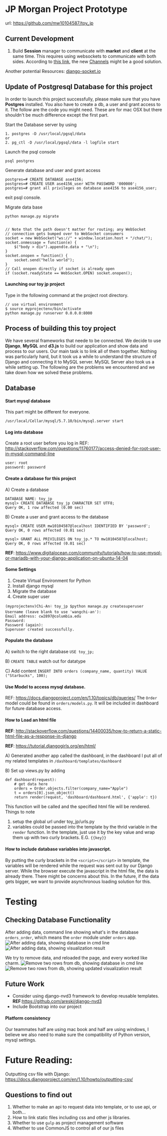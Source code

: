 # JP Morgan Project Prototype
url: https://github.com/mw10104587/toy_jp


## Current Development
1. Build **Session** manager to communicate with **market** and **client** at the same time. This requires using websockets to communicate with both sides. According to [this link](https://blog.heroku.com/in_deep_with_django_channels_the_future_of_real_time_apps_in_django), the new [Channels](https://channels.readthedocs.io/en/stable/) might be a good solution. 

Another potential Resources: [django-socket.io](http://blog.jupo.org/2011/08/13/real-time-web-apps-with-django-and-websockets/) 









## Update of Postgresql Database for this project
In order to launch this project successfully, please make sure that you have **Postgres** installed. You also have to create a db, a user and grant access to it.
The follow are the code you might need. These are for mac OSX but there shouldn't be much difference except the first part.


Start the Database server by using
```
1. postgres -D /usr/local/pgsql/data
or
2. pg_ctl -D /usr/local/pgsql/data -l logfile start
```

Launch the psql console
```
psql postgres
```

Generate database and user and grant access
```
postgres=# CREATE DATABASE ase4156;
postgres=# CREATE USER ase4156_user WITH PASSWORD '000000';
postgres=# grant all privileges on database ase4156 to ase4156_user;
```
exit psql console.

Migrate data base 
```
python manage.py migrate
```








```

// Note that the path doesn't matter for routing; any WebSocket
// connection gets bumped over to WebSocket consumers
socket = new WebSocket("ws://" + window.location.host + "/chat/");
socket.onmessage = function(e) {
    $("body > div").append(e.data + "\n");
}
socket.onopen = function() {
    socket.send("hello world");
}
// Call onopen directly if socket is already open
if (socket.readyState == WebSocket.OPEN) socket.onopen();

```


#### Launching our toy jp project

Type in the following command at the project root directory.

```
// use virtual environment 
$ source myprojectenv/bin/activate
python manage.py runserver 0.0.0.0:8000
```


## Process of building this toy project

We have several frameworks that neede to be connected. We decide to use **Django**, **MySQL** and **d3.js** to build our application and show data and process to our users. Our main task is to link all of them together. Nothing was particularly hard, but it took us a while to understand the structure of Django and connecting it to MySQL server. MySQL Server also took us a while setting up. The following are the problems we encountered and we take down how we solved these problems.


## Database
#### Start mysql database
This part might be different for everyone.
```
/usr/local/Cellar/mysql/5.7.10/bin/mysql.server start
```

#### Log into database
Create a root user before you log in
REF: http://stackoverflow.com/questions/11760177/access-denied-for-root-user-in-mysql-command-line
```
user: root
password: password
```

#### Create a database for this project
A) Create a database
```
DATABASE NAME: toy_jp
mysql> CREATE DATABASE toy_jp CHARACTER SET UTF8;
Query OK, 1 row affected (0.00 sec)
```

B) Create a user and grant access to the database
```
mysql> CREATE USER mw10104587@localhost IDENTIFIED BY 'password';
Query OK, 0 rows affected (0.01 sec)

mysql> GRANT ALL PRIVILEGES ON toy_jp.* TO mw10104587@localhost;
Query OK, 0 rows affected (0.01 sec)
```

**REF**: https://www.digitalocean.com/community/tutorials/how-to-use-mysql-or-mariadb-with-your-django-application-on-ubuntu-14-04

#### Some Settings
1. Create Virtual Environment for Python
2. Install django mysql
3. Migrate the database
4. Create super user

```
(myprojectenv)Chi-An🀄️ toy_jp $python manage.py createsuperuser
Username (leave blank to use 'wangchi-an'): 
Email address: cw2897@columbia.edu    
Password: 
Password (again): 
Superuser created successfully.
```

#### Populate the database
A) switch to the right database 
```USE toy_jp;```

B) `CREATE TABLE`
watch out for datatype

C) Add content
`INSERT INTO orders (company_name, quantity) VALUE ("Starbucks", 100);`


#### Use Model to access mysql database.
REF: https://docs.djangoproject.com/en/1.10/topics/db/queries/
The `Order` model could be found in `orders/models.py`. It will be included in dashboard for future database access.

<!-- Second Part About loading html files -->


#### How to Load an html file
**REF**: http://stackoverflow.com/questions/14400035/how-to-return-a-static-html-file-as-a-response-in-django

**REF**: https://tutorial.djangogirls.org/en/html/

A) Generated another app called the dashboard, in the dashboard I put all of my related templates in `/dashboard/templates/dashboard`

B) Set up views.py by adding
```
def dashboard(request):
	# get data here
	orders = Order.objects.filter(company_name="Apple")
	t = orders[0].json_object()
	return render(request, 'dashboard/dashboard.html', {'apple': t})
```

This function will be called and the specified html file will be rendered.
Things to note
1. setup the global url under toy_jp/urls.py
2. variables could be passed into the template by the thrid variable in the `render` function. In the template, just use it by the key value and wrap them up with two curly brackets. 
E.G. `{{key}}`


#### How to include database variables into javascript.
By putting the curly brackets in the `<script></script>` in template, the variables will be rendered while the request was sent out by our Django server. While the browser execute the javascript in the html file, the data is already there. There might be concerns about this. In the future, if the data gets bigger, we want to provide asynchronous loading solution for this.


# Testing
## Checking Database Functionality
After adding data, command line showing what's in the database `orders_order`, which means the `order` module under `orders` app.
![After adding data, showing database in cmd line](screenshots/before-delete-cmd.png) 
![After adding data, showing visualization result](./screenshots/before-delete.png) 

We try to remove data, and reloaded the page, and every worked like charm.
![Remove two rows from db, showing database in cmd line](./screenshots/delete-cmd.png)
![Remove two rows from db, showing updated visualization result](./screenshots/delete.png)




## Future Work
+ Consider using django-nvd3 framework to develop reusable templates.
**REF**:https://github.com/areski/django-nvd3
+ Include Bootstrap into our project


#### Platform consistency
Our teammates half are using mac book and half are using windows, I believe we also need to make sure the compatibility of Python version, mysql settings.



# Future Reading:
Outputting csv file with Django:
https://docs.djangoproject.com/en/1.10/howto/outputting-csv/


## Questions to find out
1. Whether to make an api to request data into template, or to use api, or both...
2. How to link static files including css and other js libraries.
3. Whether to use `gulp` as project management software
4. Whether to use CommonJS to control all of our js files

